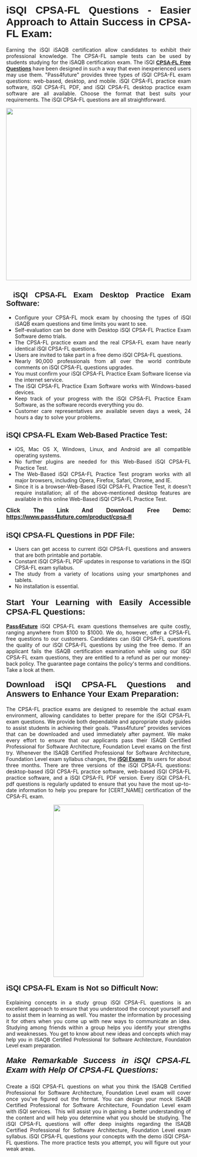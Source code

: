 <h1 style="text-align: justify;"><span style="font-family:Tahoma,Geneva,sans-serif;"><strong>iSQI CPSA-FL Questions - Easier Approach to Attain Success in CPSA-FL Exam:</strong></span></h1>

<p style="text-align: justify;">Earning the iSQI iSAQB certification allow candidates to exhibit their professional knowledge. The CPSA-FL sample tests can be used by students studying for the iSAQB certification exam. The iSQI <a href="https://www.pass4future.com/questions/isqi/cpsa-fl" target="_blank"><span style="font-family:Tahoma,Geneva,sans-serif;"><strong>CPSA-FL Free Questions</strong></span></a> have been designed in such a way that even inexperienced users may use them. "Pass4future" provides three types of iSQI CPSA-FL exam questions: web-based, desktop, and mobile. iSQI CPSA-FL practice exam software, iSQI CPSA-FL PDF, and iSQI CPSA-FL desktop practice exam software are all available. Choose the format that best suits your requirements. The iSQI CPSA-FL questions are all straightforward.</p>

<p style="text-align: justify;"><a href="https://www.pass4future.com/product/cpsa-fl" target="_blank"><img alt="" src="https://lh3.googleusercontent.com/pw/AM-JKLU5_aushiRQbaoUdVonD_1om6esFnUm_j21jdeI1V3aesz_ETcO2Y8QVj0ZamD1vJ__MzXKNoh3XzzrDTXgudBuMwEatvdphNwcixeZDIncATvFdVanIchOfqVuIJHbWkG03KYMH2pwXnb7WaAnvI3g=w1366-h490-no?authuser=0" style="width: 100%; height: 470px;" /></a></p>

<h2 style="text-align: justify;"><strong><span style="font-family:Tahoma,Geneva,sans-serif;"><span style="font-size:20px;"> iSQI CPSA-FL Exam Desktop Practice Exam Software:</span></span></strong></h2>

<ul>
	<li style="text-align: justify;">Configure your CPSA-FL mock exam by choosing the types of iSQI iSAQB exam questions and time limits you want to see.</li>
	<li style="text-align: justify;">Self-evaluation can be done with Desktop iSQI CPSA-FL Practice Exam Software demo trials.</li>
	<li style="text-align: justify;">The CPSA-FL practice exam and the real CPSA-FL exam have nearly identical iSQI CPSA-FL questions.</li>
	<li style="text-align: justify;">Users are invited to take part in a free demo iSQI CPSA-FL questions.</li>
	<li style="text-align: justify;">Nearly 90,000 professionals from all over the world contribute comments on iSQI CPSA-FL questions upgrades.</li>
	<li style="text-align: justify;">You must confirm your iSQI CPSA-FL Practice Exam Software license via the internet service.</li>
	<li style="text-align: justify;">The iSQI CPSA-FL Practice Exam Software works with Windows-based devices.</li>
	<li style="text-align: justify;">Keep track of your progress with the iSQI CPSA-FL Practice Exam Software, as the software records everything you do.</li>
	<li style="text-align: justify;">Customer care representatives are available seven days a week, 24 hours a day to solve your problems.</li>
</ul>

<h2 style="text-align: justify;"><span style="font-family:Tahoma,Geneva,sans-serif;"><strong><span style="font-size:20px;">iSQI CPSA-FL Exam Web-Based Practice Test:</span></strong></span></h2>

<ul>
	<li style="text-align: justify;">iOS, Mac OS X, Windows, Linux, and Android are all compatible operating systems.</li>
	<li style="text-align: justify;">No further plugins are needed for this Web-Based iSQI CPSA-FL Practice Test.</li>
	<li style="text-align: justify;">The Web-Based iSQI CPSA-FL Practice Test program works with all major browsers, including Opera, Firefox, Safari, Chrome, and IE.</li>
	<li style="text-align: justify;">Since it is a browser-Web-Based iSQI CPSA-FL Practice Test, it doesn't require installation; all of the above-mentioned desktop features are available in this online Web-Based iSQI CPSA-FL Practice Test.</li>
</ul>

<p style="text-align: justify;"><span style="font-family:Tahoma,Geneva,sans-serif;"><span style="font-size:16px;"><strong>Click The Link And Download Free Demo:</strong></span></span> <a href="https://www.pass4future.com/product/cpsa-fl" target="_blank"><span style="font-family:Tahoma,Geneva,sans-serif;"><span style="font-size:16px;"><strong>https://www.pass4future.com/product/cpsa-fl</strong></span></span></a></p>

<h2 style="text-align: justify;"><strong><span style="font-family:Tahoma,Geneva,sans-serif;"><span style="font-size:20px;">iSQI CPSA-FL Questions in PDF File:</span></span></strong></h2>

<ul>
	<li style="text-align: justify;">Users can get access to current iSQI CPSA-FL questions and answers that are both printable and portable.</li>
	<li style="text-align: justify;">Constant iSQI CPSA-FL PDF updates in response to variations in the iSQI CPSA-FL exam syllabus.</li>
	<li style="text-align: justify;">The study from a variety of locations using your smartphones and tablets.</li>
	<li style="text-align: justify;">No installation is essential.</li>
</ul>

<h3 style="text-align: justify;"><span style="font-family:Tahoma,Geneva,sans-serif;"><strong><span style="font-size:22px;">Start Your Learning with Easily Accessible CPSA-FL Questions:</span></strong></span></h3>

<p style="text-align: justify;"><strong><a href="https://www.pass4future.com/" target="_blank">Pass4Future</a></strong> iSQI CPSA-FL exam questions themselves are quite costly, ranging anywhere from $100 to $1000. We do, however, offer a CPSA-FL free questions to our customers. Candidates can iSQI CPSA-FL questions the quality of our iSQI CPSA-FL questions by using the free demo. If an applicant fails the iSAQB certification examination while using our iSQI CPSA-FL exam questions, they are entitled to a refund as per our money-back policy. The guarantee page contains the policy's terms and conditions. Take a look at them.</p>

<h4 style="text-align: justify;"><strong><span style="font-family:Tahoma,Geneva,sans-serif;"><span style="font-size:22px;">Download iSQI CPSA-FL Questions and Answers to Enhance Your Exam Preparation:</span></span></strong></h4>

<p style="text-align: justify;">The CPSA-FL practice exams are designed to resemble the actual exam environment, allowing candidates to better prepare for the iSQI CPSA-FL exam questions. We provide both dependable and appropriate study guides to assist students in achieving their goals. “Pass4future” provides services that can be downloaded and used immediately after payment. We make every effort to ensure that our applicants pass their ISAQB Certified Professional for Software Architecture, Foundation Level exams on the first try. Whenever the ISAQB Certified Professional for Software Architecture, Foundation Level exam syllabus changes, the <strong><a href="https://www.pass4future.com/isqi" target="_blank">iSQI Exams</a></strong> its users for about three months. There are three versions of the iSQI CPSA-FL questions: desktop-based iSQI CPSA-FL practice software, web-based iSQI CPSA-FL practice software, and a iSQI CPSA-FL PDF version. Every iSQI CPSA-FL pdf questions is regularly updated to ensure that you have the most up-to-date information to help you prepare for [CERT_NAME] certification of the CPSA-FL exam.</p>

<p style="text-align: center;"><a href="https://www.pass4future.com/product/cpsa-fl" target="_blank"><img alt="" src="https://lh3.googleusercontent.com/pw/AM-JKLV3yUm3jiqqIo1xIsj1VJ_UeysYexQY-pRYO0rIFl3vg11QZioN-gzffpw2AfKqFynWuvoXOreWrWS0swpr4xmOSWfwII2jvatteuqrfxiWGFBSHPiZUCoi33jqeymK5dmu-0enyX6tayRCAMHw05jv=s617-no?authuser=0" style="width: 70%; height: 470px;" /></a></p>

<h4 style="text-align: justify;"><strong><span style="font-family:Tahoma,Geneva,sans-serif;"><span style="font-size:20px;">iSQI CPSA-FL Exam is Not so Difficult Now:</span></span></strong></h4>

<p style="text-align: justify;">Explaining concepts in a study group iSQI CPSA-FL questions is an excellent approach to ensure that you understood the concept yourself and to assist them in learning as well. You master the information by processing it for others when you come up with new ways to communicate an idea. Studying among friends within a group helps you identify your strengths and weaknesses. You get to know about new ideas and concepts <span style="font-family:Tahoma,Geneva,sans-serif;">which may help you in ISAQB Certified Professional for Software Architecture, Foundation Level exam preparation.</span></p>

<h5 style="text-align: justify;"><span style="font-family:Tahoma,Geneva,sans-serif;"><span style="font-size:22px;"><strong>Make Remarkable Success in iSQI CPSA-FL Exam with Help Of CPSA-FL Questions:</strong></span></span></h5>

<p style="text-align: justify;">Create a iSQI CPSA-FL questions on what you think the ISAQB Certified Professional for Software Architecture, Foundation Level exam will cover once you've figured out the format. You can design your mock ISAQB Certified Professional for Software Architecture, Foundation Level exam with iSQI services.  This will assist you in gaining a better understanding of the content and will help you determine what you should be studying. The iSQI CPSA-FL questions will offer deep insights regarding the ISAQB Certified Professional for Software Architecture, Foundation Level exam syllabus. iSQI CPSA-FL questions your concepts with the demo iSQI CPSA-FL questions. The more practice tests you attempt, you will figure out your weak areas.</p>
